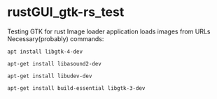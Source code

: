 # rustGUI_gtk-rs_test
Testing GTK for rust
Image loader application
loads images from URLs
Necessary(probably) commands:
```
apt install libgtk-4-dev
```
```
apt-get install libasound2-dev
```
```
apt-get install libudev-dev
```
```
apt-get install build-essential libgtk-3-dev
```
